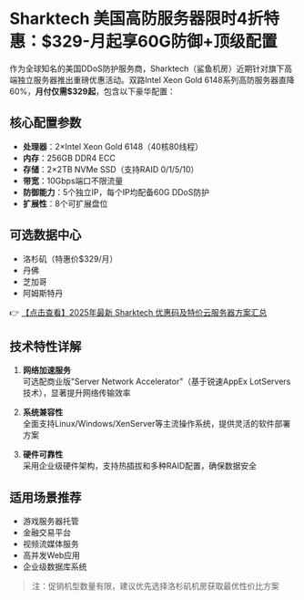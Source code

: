 # Sharktech 美国高防服务器限时4折特惠：$329-月起享60G防御+顶级配置

作为全球知名的美国DDoS防护服务商，Sharktech（鲨鱼机房）近期针对旗下高端独立服务器推出重磅优惠活动。双路Intel Xeon Gold 6148系列高防服务器直降60%，**月付仅需$329起**，包含以下豪华配置：

## 核心配置参数
- **处理器**：2×Intel Xeon Gold 6148（40核80线程）
- **内存**：256GB DDR4 ECC
- **存储**：2×2TB NVMe SSD（支持RAID 0/1/5/10）
- **带宽**：10Gbps端口不限流量
- **防御能力**：5个独立IP，每个IP均配备60G DDoS防护
- **扩展性**：8个可扩展盘位

## 可选数据中心
- 洛杉矶（特惠价$329/月）
- 丹佛
- 芝加哥  
- 阿姆斯特丹

👉 [【点击查看】2025年最新 Sharktech 优惠码及特价云服务器方案汇总](https://bit.ly/Sharktech)

## 技术特性详解
1. **网络加速服务**  
   可选配商业版"Server Network Accelerator"（基于锐速AppEx LotServers技术），显著提升网络传输效率

2. **系统兼容性**  
   全面支持Linux/Windows/XenServer等主流操作系统，提供灵活的软件部署方案

3. **硬件可靠性**  
   采用企业级硬件架构，支持热插拔和多种RAID配置，确保数据安全

## 适用场景推荐
- 游戏服务器托管
- 金融交易平台
- 视频流媒体服务
- 高并发Web应用
- 企业级数据库系统

> 注：促销机型数量有限，建议优先选择洛杉矶机房获取最优性价比方案